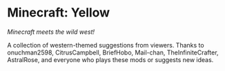 # Minecraft: Yellow
*Minecraft meets the wild west!*

A collection of western-themed suggestions from viewers.
Thanks to onuchman2598, CitrusCampbell, BriefHobo, Mail-chan,
TheInfiniteCrafter, AstralRose, and everyone who plays these mods
or suggests new ideas.